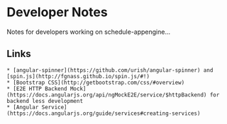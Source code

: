 # Developer Notes

Notes for developers working on schedule-appengine...

## Links
    * [angular-spinner](https://github.com/urish/angular-spinner) and [spin.js](http://fgnass.github.io/spin.js/#!)
    * [Bootstrap CSS](http://getbootstrap.com/css/#overview)
    * [E2E HTTP Backend Mock](https://docs.angularjs.org/api/ngMockE2E/service/$httpBackend) for backend less development
    * [Angular Service](https://docs.angularjs.org/guide/services#creating-services)